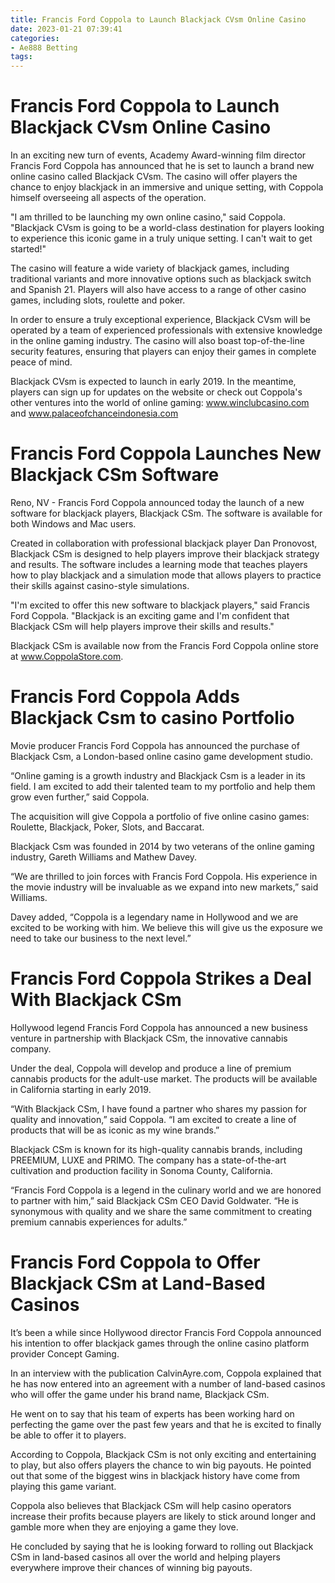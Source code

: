 ```yaml
---
title: Francis Ford Coppola to Launch Blackjack CVsm Online Casino
date: 2023-01-21 07:39:41
categories:
- Ae888 Betting
tags:
---
```



#  Francis Ford Coppola to Launch Blackjack CVsm Online Casino

In an exciting new turn of events, Academy Award-winning film director Francis Ford Coppola has announced that he is set to launch a brand new online casino called Blackjack CVsm. The casino will offer players the chance to enjoy blackjack in an immersive and unique setting, with Coppola himself overseeing all aspects of the operation.

"I am thrilled to be launching my own online casino," said Coppola. "Blackjack CVsm is going to be a world-class destination for players looking to experience this iconic game in a truly unique setting. I can't wait to get started!"

The casino will feature a wide variety of blackjack games, including traditional variants and more innovative options such as blackjack switch and Spanish 21. Players will also have access to a range of other casino games, including slots, roulette and poker.

In order to ensure a truly exceptional experience, Blackjack CVsm will be operated by a team of experienced professionals with extensive knowledge in the online gaming industry. The casino will also boast top-of-the-line security features, ensuring that players can enjoy their games in complete peace of mind.

Blackjack CVsm is expected to launch in early 2019. In the meantime, players can sign up for updates on the website or check out Coppola's other ventures into the world of online gaming: www.winclubcasino.com and www.palaceofchanceindonesia.com

#  Francis Ford Coppola Launches New Blackjack CSm Software

Reno, NV - Francis Ford Coppola announced today the launch of a new software for blackjack players, Blackjack CSm. The software is available for both Windows and Mac users.

Created in collaboration with professional blackjack player Dan Pronovost, Blackjack CSm is designed to help players improve their blackjack strategy and results. The software includes a learning mode that teaches players how to play blackjack and a simulation mode that allows players to practice their skills against casino-style simulations.

"I'm excited to offer this new software to blackjack players," said Francis Ford Coppola. "Blackjack is an exciting game and I'm confident that Blackjack CSm will help players improve their skills and results."

Blackjack CSm is available now from the Francis Ford Coppola online store at www.CoppolaStore.com.

#  Francis Ford Coppola Adds Blackjack Csm to casino Portfolio

Movie producer Francis Ford Coppola has announced the purchase of Blackjack Csm, a London-based online casino game development studio.

“Online gaming is a growth industry and Blackjack Csm is a leader in its field. I am excited to add their talented team to my portfolio and help them grow even further,” said Coppola.

The acquisition will give Coppola a portfolio of five online casino games: Roulette, Blackjack, Poker, Slots, and Baccarat.

Blackjack Csm was founded in 2014 by two veterans of the online gaming industry, Gareth Williams and Mathew Davey.

“We are thrilled to join forces with Francis Ford Coppola. His experience in the movie industry will be invaluable as we expand into new markets,” said Williams.

Davey added, “Coppola is a legendary name in Hollywood and we are excited to be working with him. We believe this will give us the exposure we need to take our business to the next level.”

#  Francis Ford Coppola Strikes a Deal With Blackjack CSm

Hollywood legend Francis Ford Coppola has announced a new business venture in partnership with Blackjack CSm, the innovative cannabis company.

Under the deal, Coppola will develop and produce a line of premium cannabis products for the adult-use market. The products will be available in California starting in early 2019.

“With Blackjack CSm, I have found a partner who shares my passion for quality and innovation,” said Coppola. “I am excited to create a line of products that will be as iconic as my wine brands.”

Blackjack CSm is known for its high-quality cannabis brands, including PREEMIUM, LUXE and PRIMO. The company has a state-of-the-art cultivation and production facility in Sonoma County, California.

“Francis Ford Coppola is a legend in the culinary world and we are honored to partner with him,” said Blackjack CSm CEO David Goldwater. “He is synonymous with quality and we share the same commitment to creating premium cannabis experiences for adults.”

#  Francis Ford Coppola to Offer Blackjack CSm at Land-Based Casinos

It’s been a while since Hollywood director Francis Ford Coppola announced his intention to offer blackjack games through the online casino platform provider Concept Gaming.

In an interview with the publication CalvinAyre.com, Coppola explained that he has now entered into an agreement with a number of land-based casinos who will offer the game under his brand name, Blackjack CSm.

He went on to say that his team of experts has been working hard on perfecting the game over the past few years and that he is excited to finally be able to offer it to players.

According to Coppola, Blackjack CSm is not only exciting and entertaining to play, but also offers players the chance to win big payouts. He pointed out that some of the biggest wins in blackjack history have come from playing this game variant.

Coppola also believes that Blackjack CSm will help casino operators increase their profits because players are likely to stick around longer and gamble more when they are enjoying a game they love.

He concluded by saying that he is looking forward to rolling out Blackjack CSm in land-based casinos all over the world and helping players everywhere improve their chances of winning big payouts.